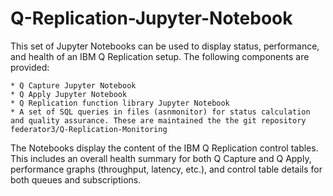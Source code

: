 # Q-Replication-Jupyter-Notebook

This set of Jupyter Notebooks can be used to display status, performance, and health of an IBM Q Replication setup. The following components are provided:

    * Q Capture Jupyter Notebook 
    * Q Apply Jupyter Notebook
    * Q Replication function library Jupyter Notebook
    * A set of SQL queries in files (asnmonitor) for status calculation and quality assurance. These are maintained the the git repository federator3/Q-Replication-Monitoring

The Notebooks display the content of the IBM Q Replication control tables. This includes an overall health summary for both Q Capture and Q Apply, performance graphs (throughput, latency, etc.), and control table details for both queues and subscriptions.
